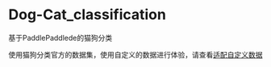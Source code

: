 # Dog-Cat_classification
基于PaddlePaddlede的猫狗分类

使用猫狗分类官方的数据集，使用自定义的数据进行体验，请查看[适配自定义数据](https://github.com/PaddlePaddle/PaddleHub/wiki/PaddleHub适配自定义数据完成FineTune)
